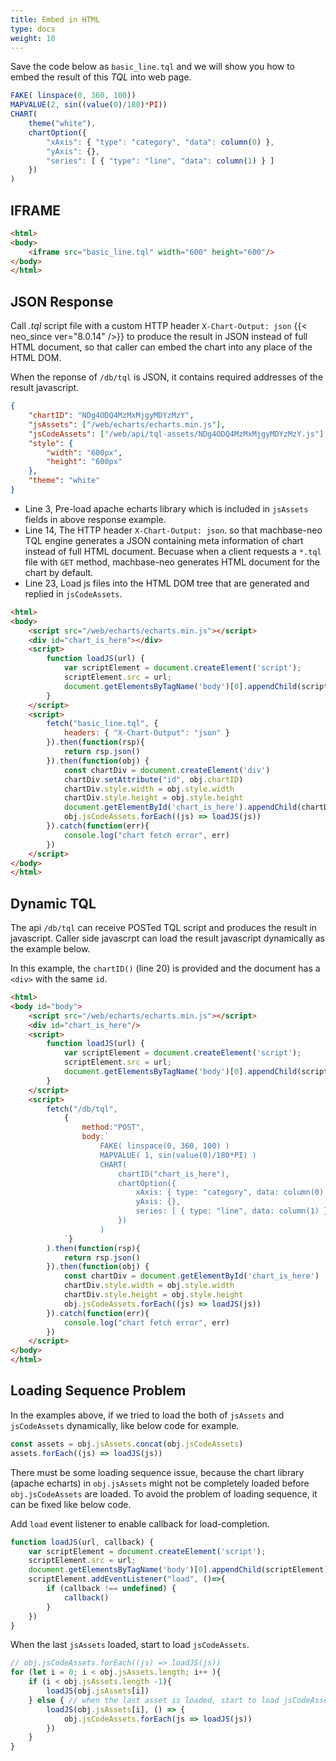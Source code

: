 ```yaml
---
title: Embed in HTML
type: docs
weight: 10
---
```


Save the code below as `basic_line.tql` and we will show you how to embed the result of this *TQL* into web page.

```js
FAKE( linspace(0, 360, 100))
MAPVALUE(2, sin((value(0)/180)*PI))
CHART(
    theme("white"),
    chartOption({
        "xAxis": { "type": "category", "data": column(0) },
        "yAxis": {},
        "series": [ { "type": "line", "data": column(1) } ]
    })
)
```

## IFRAME

```html {linenos=table,hl_lines=[3],linenostart=1}
<html>
<body>
    <iframe src="basic_line.tql" width="600" height="600"/>
</body>
</html>
```

## JSON Response

Call *.tql* script file with a custom HTTP header `X-Chart-Output: json` {{< neo_since ver="8.0.14" />}} 
to produce the result in JSON instead of full HTML document,
so that caller can embed the chart into any place of the HTML DOM.

When the reponse of `/db/tql` is JSON, it contains required addresses of the result javascript.

```json
{
    "chartID": "NDg4ODQ4MzMxMjgyMDYzMzY",
    "jsAssets": ["/web/echarts/echarts.min.js"],
	"jsCodeAssets": ["/web/api/tql-assets/NDg4ODQ4MzMxMjgyMDYzMzY.js"],
    "style": {
        "width": "600px",
        "height": "600px"	
    },
    "theme": "white"
}
```

- Line 3, Pre-load apache echarts library which is included in `jsAssets` fields in above response example.
- Line 14, The HTTP header `X-Chart-Output: json`.
so that machbase-neo TQL engine generates a JSON containing meta information of chart instead of full HTML document.
Becuase when a client requests a `*.tql` file with `GET` method, machbase-neo generates HTML document for the chart by default.
- Line 23, Load js files into the HTML DOM tree that are generated and replied in `jsCodeAssets`.

```html {linenos=table,hl_lines=[4,14,19,23],linenostart=1}
<html>
<body>
    <script src="/web/echarts/echarts.min.js"></script>
    <div id="chart_is_here"></div>
    <script>
        function loadJS(url) {
            var scriptElement = document.createElement('script');
            scriptElement.src = url;
            document.getElementsByTagName('body')[0].appendChild(scriptElement);
        }
    </script>
    <script>
        fetch("basic_line.tql", {
            headers: { "X-Chart-Output": "json" }
        }).then(function(rsp){
            return rsp.json()
        }).then(function(obj) {
            const chartDiv = document.createElement('div')
            chartDiv.setAttribute("id", obj.chartID)
            chartDiv.style.width = obj.style.width
            chartDiv.style.height = obj.style.height
            document.getElementById('chart_is_here').appendChild(chartDiv)
            obj.jsCodeAssets.forEach((js) => loadJS(js))
        }).catch(function(err){
            console.log("chart fetch error", err)
        })
    </script>
</body>
</html>
```

## Dynamic TQL

The api `/db/tql` can receive POSTed TQL script and produces the result in javascript.
Caller side javascrpt can load the result javascript dynamically as the example below.

In this example, the `chartID()` (line 20) is provided and the document has a `<div>` with the same `id`.

```html {linenos=table,hl_lines=[4,13,20,34],linenostart=1}
<html>
<body id="body">
    <script src="/web/echarts/echarts.min.js"></script>
    <div id="chart_is_here"/>
    <script>
        function loadJS(url) {
            var scriptElement = document.createElement('script');
            scriptElement.src = url;
            document.getElementsByTagName('body')[0].appendChild(scriptElement);
        }
    </script>
    <script>
        fetch("/db/tql", 
            {
                method:"POST", 
                body:`
                    FAKE( linspace(0, 360, 100) )
                    MAPVALUE( 1, sin(value(0)/180*PI) )
                    CHART(
                        chartID("chart_is_here"),
                        chartOption({
                            xAxis: { type: "category", data: column(0) },
                            yAxis: {},
                            series: [ { type: "line", data: column(1) } ]
                        })
                    )
            `}
        ).then(function(rsp){
            return rsp.json()
        }).then(function(obj) {
            const chartDiv = document.getElementById('chart_is_here')
            chartDiv.style.width = obj.style.width
            chartDiv.style.height = obj.style.height
            obj.jsCodeAssets.forEach((js) => loadJS(js))
        }).catch(function(err){
            console.log("chart fetch error", err)
        })
    </script>
</body>
</html>
```

## Loading Sequence Problem

In the examples above, if we tried to load the both of `jsAssets` and `jsCodeAssets` dynamically, like below code for example.

```js {linenos=table,linenostart=38}
const assets = obj.jsAssets.concat(obj.jsCodeAssets)
assets.forEach((js) => loadJS(js))
```

There must be some loading sequence issue, because the chart library (apache echarts) in `obj.jsAssets` might not be completely loaded 
before `obj.jsCodeAssets` are loaded.
To avoid the problem of loading sequence, it can be fixed like below code.

Add `load` event listener to enable callback for load-completion.

```js {linenos=table,hl_lines=["5-9"],linenostart=6}
function loadJS(url, callback) {
    var scriptElement = document.createElement('script');
    scriptElement.src = url;
    document.getElementsByTagName('body')[0].appendChild(scriptElement);
    scriptElement.addEventListener("load", ()=>{
        if (callback !== undefined) {
            callback()
        }
    })
}
```

When the last `jsAssets` loaded, start to load `jsCodeAssets`.

```js {linenos=table,hl_lines=[4,"6-8"],linenostart=34}
// obj.jsCodeAssets.forEach((js) => loadJS(js))
for (let i = 0; i < obj.jsAssets.length; i++ ){
    if (i < obj.jsAssets.length -1){ 
        loadJS(obj.jsAssets[i])
    } else { // when the last asset is loaded, start to load jsCodeAssets
        loadJS(obj.jsAssets[i], () => {
            obj.jsCodeAssets.forEach(js => loadJS(js)) 
        })
    }
}
```